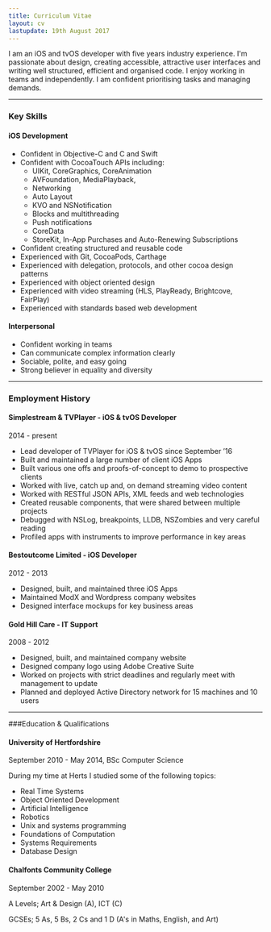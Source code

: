 ```yaml
---
title: Curriculum Vitae
layout: cv
lastupdate: 19th August 2017
---
```


I am an iOS and tvOS developer with five years industry experience. I'm passionate about design, creating accessible, attractive user interfaces and writing well structured, efficient and organised code. I enjoy working in teams and independently. I am confident prioritising tasks and managing demands. 

---

### Key Skills

#### iOS Development

* Confident in Objective-C and C and Swift
* Confident with CocoaTouch APIs including:
    * UIKit, CoreGraphics, CoreAnimation
    * AVFoundation, MediaPlayback, 
    * Networking
    * Auto Layout
    * KVO and NSNotification
    * Blocks and multithreading
    * Push notifications
    * CoreData
    * StoreKit, In-App Purchases and Auto-Renewing Subscriptions
* Confident creating structured and reusable code
* Experienced with Git, CocoaPods, Carthage
* Experienced with delegation, protocols, and other cocoa design patterns
* Experienced with object oriented design
* Experienced with video streaming (HLS, PlayReady, Brightcove, FairPlay)
* Experienced with standards based web development

#### Interpersonal

* Confident working in teams
* Can communicate complex information clearly
* Sociable, polite, and easy going
* Strong believer in equality and diversity

---

### Employment History

#### Simplestream & TVPlayer - iOS & tvOS Developer
<p class="date">2014 - present</p>

* Lead developer of TVPlayer for iOS & tvOS since September ’16
* Built and maintained a large number of client iOS Apps
* Built various one offs and proofs-of-concept to demo to prospective clients
* Worked with live, catch up and, on demand streaming video content
* Worked with RESTful JSON APIs, XML feeds and web technologies
* Created reusable components, that were shared between multiple projects
* Debugged with NSLog, breakpoints, LLDB, NSZombies and very careful reading
* Profiled apps with instruments to improve performance in key areas

#### Bestoutcome Limited - iOS Developer
<p class="date">2012 - 2013</p>

* Designed, built, and maintained three iOS Apps
* Maintained ModX and Wordpress company websites
* Designed interface mockups for key business areas

#### Gold Hill Care - IT Support
<p class="date">2008 - 2012</p>

* Designed, built, and maintained company website
* Designed company logo using Adobe Creative Suite
* Worked on projects with strict deadlines and regularly meet with management to update
* Planned and deployed Active Directory network for 15 machines and 10 users

---

###Education &amp; Qualifications

#### University of Hertfordshire

<p class="date">September 2010 - May 2014, BSc Computer Science</p>

<p>During my time at Herts I studied some of the following topics: </p>

* Real Time Systems
* Object Oriented Development
* Artificial Intelligence
* Robotics
* Unix and systems programming
* Foundations of Computation
* Systems Requirements
* Database Design

#### Chalfonts Community College
<p class="date">September 2002 - May 2010</p>

A Levels; Art & Design (A), ICT (C)

GCSEs; 5 As, 5 Bs, 2 Cs and 1 D (A's in Maths, English, and Art)
